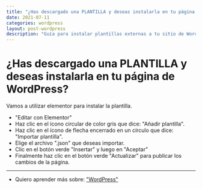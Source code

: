 ```yaml
---
title: "¿Has descargado una PLANTILLA y deseas instalarla en tu página de WordPress?"
date: 2021-07-11
categories: wordpress
layout: post-wordpress
description: "Guía para instalar plantillas externas a tu sitio de WordPress."
---
```


# ¿Has descargado una PLANTILLA y deseas instalarla en tu página de WordPress?
Vamos a utilizar elementor para instalar la plantilla.
- "Editar con Elementor"
- Haz clic en el ícono circular de color gris que dice: "Añadir plantilla".
- Haz clic en el ícono de flecha encerrado en un círculo que dice: "Importar plantilla".
- Elige el archivo ".json" que deseas importar.
- Clic en el botón verde "Insertar" y luego en "Aceptar"
- Finalmente haz clic en el botón verde "Actualizar" para publicar los cambios de la página.

***

- Quiero aprender más sobre: ["WordPress"](../00/wordpress)
